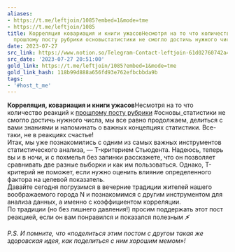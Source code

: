```yaml
---
aliases:
- https://t.me/leftjoin/1085?embed=1&mode=tme
- https://t.me/leftjoin/1085
title: Корреляция ковариация и книги ужасовНесмотря на то что количество реакций к
  прошлому посту рубрики основыстатистики не смогло достичь нужного числа мы
date: 2023-07-27
src_link: https://www.notion.so/Telegram-Contact-leftjoin-61d02760742a4189b92ad858f196b49d
src_date: '2023-07-27 20:51:00'
gold_link: https://t.me/leftjoin/1085?embed=1&mode=tme
gold_link_hash: 118b99d888a656fd93e762efbcbbda9b
tags:
- '#host_t_me'
---
```


**Корреляция, ковариация и книги ужасов**Несмотря на то что количество реакций к [прошлому посту рубрики](https://t.me/leftjoin/1071) #основы\_статистики не смогло достичь нужного числа, мы все равно продолжаем, делиться с вами знаниями и напоминать о важных концепциях статистики. Все-таки, не в реакциях счастье!  
Итак, мы уже познакомились с одним из самых важных инструментов статистического анализа, — T-критерием Стьюдента. Надеюсь, теперь вы и в ночи, и с похмелья без запинки расскажете, что он позволяет сравнивать две разные выборки и как им пользоваться. Однако, T-критерий не поможет, если нужно оценить влияние определенного фактора на целевой показатель.  
Давайте сегодня погрузимся в вечерние традиции жителей нашего воображаемого города N и познакомимся с другим инструментом для анализа данных, а именно с коэффициентом корреляции.  
По традиции (но без лишнего давления!) просим поддержать этот пост реакцией, если он вам понравился и показался полезным ***⚡***  
  
*P.S. И помните, что «поделиться этим постом с другом такая же здоровская идея, как поделиться с ним хорошим мемом»!*